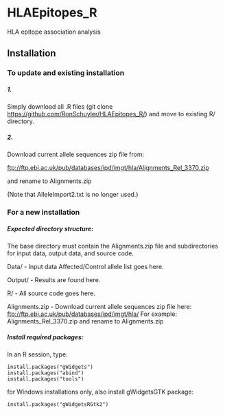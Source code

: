 # HLAEpitopes_R
HLA epitope association analysis


## Installation


### To update and existing installation

##### 1.
Simply download all .R files (git clone https://github.com/RonSchuyler/HLAEpitopes_R/) and move to existing R/ directory.

##### 2.
Download current allele sequences zip file from: 

ftp://ftp.ebi.ac.uk/pub/databases/ipd/imgt/hla/Alignments_Rel_3370.zip

and rename to Alignments.zip

(Note that AlleleImport2.txt is no longer used.)


### For a new installation

##### Expected directory structure:

The base directory must contain the Alignments.zip file and subdirectories for input data, output data, and source code.

Data/ - Input data Affected/Control allele list goes here.

Output/ - Results are found here.

R/ - All source code goes here.

Alignments.zip - Download current allele sequences zip file here: 
ftp://ftp.ebi.ac.uk/pub/databases/ipd/imgt/hla/
For example: Alignments_Rel_3370.zip and rename to Alignments.zip



##### Install required packages:
In an R session, type:
```
install.packages("gWidgets")
install.packages("abind")
install.packages("tools")

```

for Windows installations only, also install gWidgetsGTK package:
```
install.packages("gWidgetsRGtk2")
```



